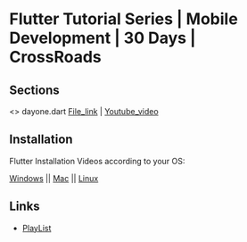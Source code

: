# Flutter Tutorial Series | Mobile Development | 30 Days | CrossRoads
## Sections 

<> dayone.dart [File_link](https://github.com/sambhusuresh/Flutter30days_crossroads/blob/main/dayone.dart) |
[Youtube_video](https://www.youtube.com/watch?v=OpocylTmHL0&list=PLY-ecO2csVHcUlBVvIMAa3dbja12TFJiN&index=5)

## Installation

Flutter Installation Videos according to your OS:

[Windows](https://youtu.be/h9TJe99uE-w) ||
[Mac](https://youtu.be/5KuTHBCiw0Q) ||
[Linux](https://youtu.be/Y7wwUaJASTA)
    
## Links

 - [PlayList](https://youtube.com/playlist?list=PLY-ecO2csVHcUlBVvIMAa3dbja12TFJiN)

